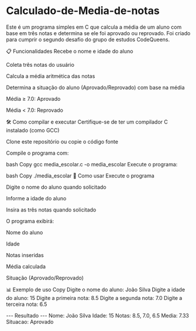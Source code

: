 # Calculado-de-Media-de-notas
Este é um programa simples em C que calcula a média de um aluno com base em três notas e determina se ele foi aprovado ou reprovado.
Foi criado para cumprir o segundo desafio do grupo de estudos CodeQueens.

📋 Funcionalidades
Recebe o nome e idade do aluno

Coleta três notas do usuário

Calcula a média aritmética das notas

Determina a situação do aluno (Aprovado/Reprovado) com base na média

Média ≥ 7.0: Aprovado

Média < 7.0: Reprovado

🛠️ Como compilar e executar
Certifique-se de ter um compilador C instalado (como GCC)

Clone este repositório ou copie o código fonte

Compile o programa com:

bash
Copy
gcc media_escolar.c -o media_escolar
Execute o programa:

bash
Copy
./media_escolar
📝 Como usar
Execute o programa

Digite o nome do aluno quando solicitado

Informe a idade do aluno

Insira as três notas quando solicitado

O programa exibirá:

Nome do aluno

Idade

Notas inseridas

Média calculada

Situação (Aprovado/Reprovado)

📊 Exemplo de uso
Copy
Digite o nome do aluno: João Silva
Digite a idade do aluno: 15
Digite a primeira nota: 8.5
Digite a segunda nota: 7.0
Digite a terceira nota: 6.5

--- Resultado ---
Nome: João Silva
Idade: 15
Notas: 8.5, 7.0, 6.5
Media: 7.33
Situacao: Aprovado
